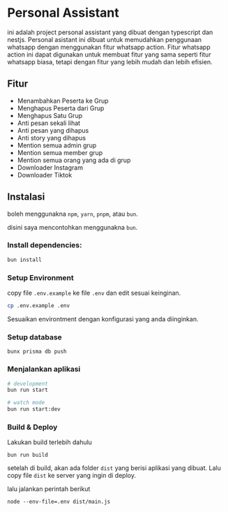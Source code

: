 # Personal Assistant

ini adalah project personal assistant yang dibuat dengan typescript dan nestjs. Personal asistant ini dibuat untuk
memudahkan penggunaan whatsapp dengan menggunakan fitur whatsapp action. Fitur whatsapp action ini dapat digunakan untuk
membuat fitur yang sama seperti fitur whatsapp biasa, tetapi dengan fitur yang lebih mudah dan lebih efisien.

## Fitur

- Menambahkan Peserta ke Grup
- Menghapus Peserta dari Grup
- Menghapus Satu Grup
- Anti pesan sekali lihat
- Anti pesan yang dihapus
- Anti story yang dihapus
- Mention semua admin grup
- Mention semua member grup
- Mention semua orang yang ada di grup
- Downloader Instagram
- Downloader Tiktok

## Instalasi

boleh menggunakna `npm`, `yarn`, `pnpm`, atau `bun`.

disini saya mencontohkan menggunakna `bun`.

### Install dependencies:

```bash
bun install
```

### Setup Environment

copy file `.env.example` ke file `.env` dan edit sesuai keinginan.

```bash
cp .env.example .env
```

Sesuaikan environtment dengan konfigurasi yang anda diinginkan.

### Setup database

```
bunx prisma db push
```

### Menjalankan aplikasi

```bash
# development
bun run start

# watch mode
bun run start:dev
```

### Build & Deploy

Lakukan build terlebih dahulu

```
bun run build
```

setelah di build, akan ada folder `dist` yang berisi aplikasi yang dibuat. Lalu copy file `dist` ke server yang ingin di
deploy.

lalu jalankan perintah berikut

```
node --env-file=.env dist/main.js
```

